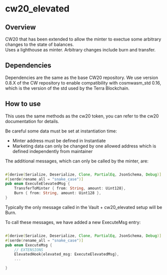 # cw20_elevated  

## Overview  

CW20 that has been extended to allow the minter to exectue some arbitrary changes to the state of balances.  
Uses a lighthouse as minter. Arbitrary changes include burn and transfer.  

## Dependencies  

Dependencies are the same as the base CW20 repository. 
We use version 0.8.X of the CW repository to enable compatibility with cosmwasm_std 0.16, which is the version of the std used by the Terra Blockchain. 

## How to use 

This uses the same methods as the cw20 token, you can refer to the cw20 documentation for details.  

Be careful some data must be set at instantiation time:   
- Minter address must be defined in Instantiate  
- Marketing data can only be changed by one allowed address which is defined independently from maintainer  


The additional messages, which can only be called by the minter, are:  

```rust

#[derive(Serialize, Deserialize, Clone, PartialEq, JsonSchema, Debug)]
#[serde(rename_all = "snake_case")]
pub enum ExecuteElevatedMsg {
    TransferToMinter { from: String, amount: Uint128},  
    Burn { from: String, amount: Uint128 },
}

```  

Typically the only message called in the Vault + cw20_elevated setup will be Burn.    


To call these messages, we have added a new ExecuteMsg entry:  

```rust  

#[derive(Serialize, Deserialize, Clone, PartialEq, JsonSchema, Debug)]
#[serde(rename_all = "snake_case")]
pub enum ExecuteMsg {
    // EXTENSIONS
    ElevatedHook{elevated_msg: ExecuteElevatedMsg},
    ...

} 
```